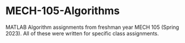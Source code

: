 # MECH-105-Algorithms
MATLAB Algorithm assignments from freshman year MECH 105 (Spring 2023). All of these were written for specific class assignments. 
